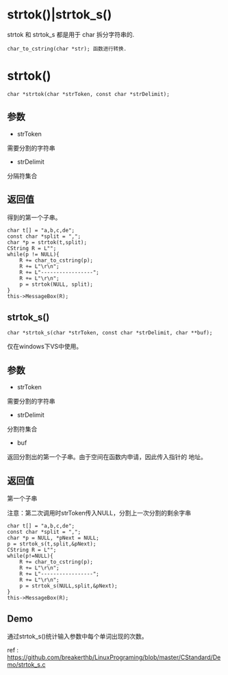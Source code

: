 # strtok()|strtok_s()

strtok 和 strtok_s 都是用于 char 拆分字符串的. 

    char_to_cstring(char *str); 函数进行转换.

# strtok()

    char *strtok(char *strToken, const char *strDelimit);

## 参数

- strToken

需要分割的字符串

- strDelimit

分隔符集合

## 返回值

得到的第一个子串。

    char t[] = "a,b,c,de";
    const char *split = ",";
    char *p = strtok(t,split);
    CString R = L"";
    while(p != NULL){
        R += char_to_cstring(p);
        R += L"\r\n";
        R += L"-----------------";
        R += L"\r\n";
        p = strtok(NULL, split);
    }
    this->MessageBox(R);

## strtok_s()

    char *strtok_s(char *strToken, const char *strDelimit, char **buf);

仅在windows下VS中使用。

## 参数

- strToken

需要分割的字符串

- strDelimit

分割符集合

- buf

返回分割出的第一个子串。由于空间在函数内申请，因此传入指针的 地址。

## 返回值

第一个子串

注意：第二次调用时strToken传入NULL，分割上一次分割的剩余字串

    char t[] = "a,b,c,de";
    const char *split = ",";
    char *p = NULL, *pNext = NULL;
    p = strtok_s(t,split,&pNext);
    CString R = L"";
    while(p!=NULL){
        R += char_to_cstring(p);
        R += L"\r\n";
        R += L"-----------------";
        R += L"\r\n";
        p = strtok_s(NULL,split,&pNext);
    }
    this->MessageBox(R);
    
## Demo

通过strtok_s()统计输入参数中每个单词出现的次数。

ref : <https://github.com/breakerthb/LinuxPrograming/blob/master/CStandard/Demo/strtok_s.c>